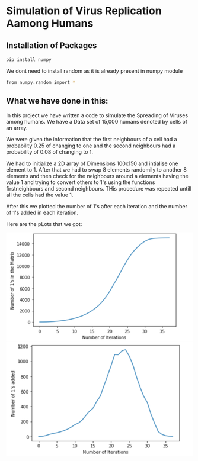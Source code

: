 # Simulation of Virus Replication Aamong Humans  

## Installation of Packages

```bash
pip install numpy
```
We dont need to install random as it is already present in numpy module
```bash
from numpy.random import *
```

## What we have done in this:
In this project we have written a code to simulate the Spreading of Viruses among humans. We have a Data set of 15,000 humans denoted by cells of an array.

We were given the information that the first neighbours of a cell had a probability 0.25 of changing to one and the second neighbours had a probability of 0.08 of changing to 1.


We had to initialize a 2D array of Dimensions 100x150 and intialise one element to 1. After that we had to swap 8 elements randomily to another 8 elements and then check for the neighbours 
around a elements having the value 1 and trying to convert others to 1's using the functions firstneighbours and second neighbours. THis procedure was repeated untill all the 
cells had the value 1.


After this we plotted the number of 1's after each iteration and the number of 1's added in each iteration.

Here are the pLots that we got:

<img src = "Graph 2.png">
<img src = "Graph 1.png">
